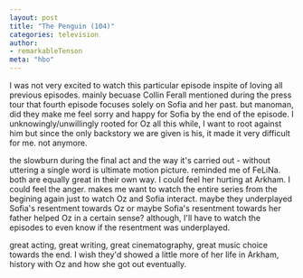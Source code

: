 ```yaml
---
layout: post
title: "The Penguin (104)"
categories: television
author:
- remarkableTenson
meta: "hbo"
---
```


I was not very excited to watch this particular episode inspite of loving all previous episodes. mainly becuase Collin Ferall mentioned during the press tour that fourth episode focuses solely on Sofia and her past. but manoman, did they make me feel sorry and happy for Sofia by the end of the episode. I unknowingly/unwillingly rooted for Oz all this while, I want to root against him but since the only backstory we are given is his, it made it very difficult for me. not anymore.

the slowburn during the final act and the way it's carried out - without uttering a single word is ultimate motion picture. reminded me of FeLiNa. both are equally great in their own way. I could feel her hurting at Arkham. I could feel the anger. makes me want to watch the entire series from the begining again just to watch Oz and Sofia interact. maybe they underplayed Sofia's resentment towards Oz or maybe Sofia's resentment towards her father helped Oz in a certain sense? although, I'll have to watch the episodes to even know if the resentment was underplayed.

great acting, great writing, great cinematography, great music choice towards the end. I wish they'd showed a little more of her life in Arkham, history with Oz and how she got out eventually. 
